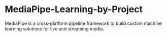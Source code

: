# MediaPipe-Learning-by-Project
MediaPipe is a cross-platform pipeline framework to build custom machine learning solutions for live and streaming media. 
